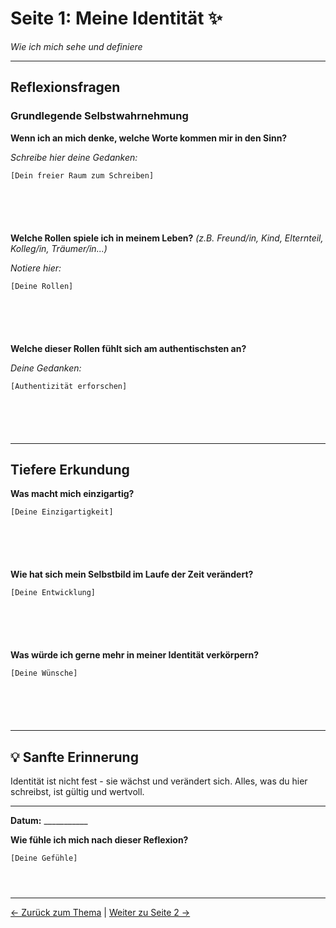 # Seite 1: Meine Identität ✨

*Wie ich mich sehe und definiere*

---

## Reflexionsfragen

### Grundlegende Selbstwahrnehmung

**Wenn ich an mich denke, welche Worte kommen mir in den Sinn?**

_Schreibe hier deine Gedanken:_

```
[Dein freier Raum zum Schreiben]






```

**Welche Rollen spiele ich in meinem Leben?** 
*(z.B. Freund/in, Kind, Elternteil, Kolleg/in, Träumer/in...)*

_Notiere hier:_

```
[Deine Rollen]






```

**Welche dieser Rollen fühlt sich am authentischsten an?**

_Deine Gedanken:_

```
[Authentizität erforschen]






```

---

## Tiefere Erkundung

**Was macht mich einzigartig?**

```
[Deine Einzigartigkeit]






```

**Wie hat sich mein Selbstbild im Laufe der Zeit verändert?**

```
[Deine Entwicklung]






```

**Was würde ich gerne mehr in meiner Identität verkörpern?**

```
[Deine Wünsche]






```

---

## 💡 Sanfte Erinnerung

Identität ist nicht fest - sie wächst und verändert sich. 
Alles, was du hier schreibst, ist gültig und wertvoll.

---

**Datum:** ___________

**Wie fühle ich mich nach dieser Reflexion?**

```
[Deine Gefühle]




```

---

[← Zurück zum Thema](./README.md) | [Weiter zu Seite 2 →](./seite-02-werte.md)

